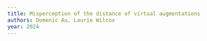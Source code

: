 ```yaml
---
title: Misperception of the distance of virtual augmentations
authors: Domenic Au, Laurie Wilcox
year: 2024
---
```


